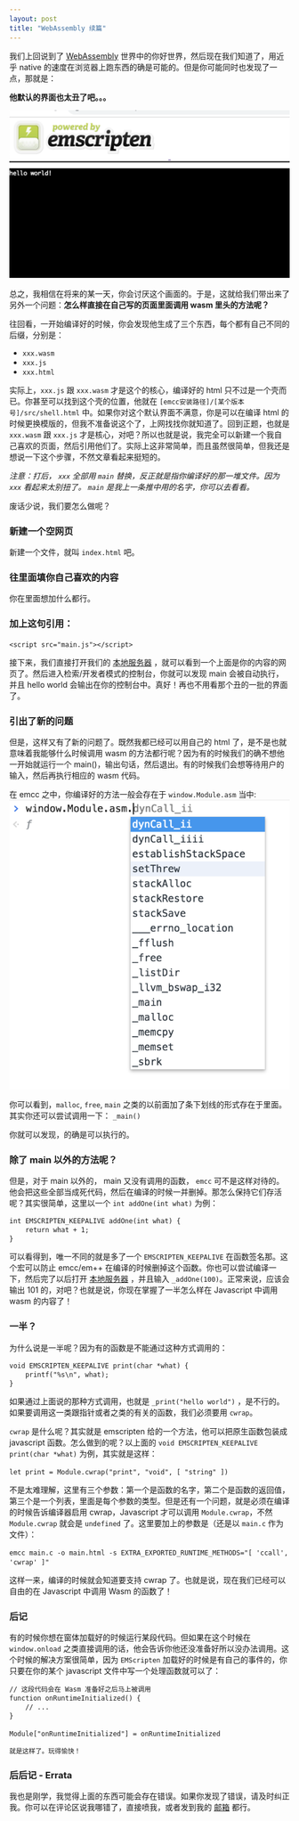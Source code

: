 ```yaml
---
layout: post
title: "WebAssembly 续篇"
---
```


我们上回说到了 [WebAssembly](https://webassembly.org) 世界中的你好世界，然后现在我们知道了，用近乎 native 的速度在浏览器上跑东西的确是可能的。但是你可能同时也发现了一点，那就是：

**他默认的界面也太丑了吧。。。**

![丑恶的界面](/assets/ugly_interface.png)

总之，我相信在将来的某一天，你会讨厌这个画面的。于是，这就给我们带出来了另外一个问题：**怎么样直接在自己写的页面里面调用 wasm 里头的方法呢？**

往回看，一开始编译好的时候，你会发现他生成了三个东西，每个都有自己不同的后缀，分别是：
- `xxx.wasm`
- `xxx.js`
- `xxx.html`

实际上，`xxx.js` 跟 `xxx.wasm` 才是这个的核心，编译好的 html 只不过是一个壳而已。你甚至可以找到这个壳的位置，他就在 `[emcc安装路径]/[某个版本号]/src/shell.html` 中。如果你对这个默认界面不满意，你是可以在编译 html 的时候更换模版的，但我不准备说这个了，上网找找你就知道了。回到正题，也就是`xxx.wasm` 跟 `xxx.js` 才是核心，对吧？所以也就是说，我完全可以新建一个我自己喜欢的页面，然后引用他们了。实际上这非常简单，而且虽然很简单，但我还是想说一下这个步骤，不然文章看起来挺短的。

_注意：打后， `xxx` 全部用 `main` 替换，反正就是指你编译好的那一堆文件。因为 `xxx` 看起来太别扭了。 `main` 是我上一条推中用的名字，你可以去看看。_

废话少说，我们要怎么做呢？

### 新建一个空网页 
新建一个文件，就叫 `index.html` 吧。

### 往里面填你自己喜欢的内容
你在里面想加什么都行。

### 加上这句引用：
`<script src="main.js"></script>`

接下来，我们直接打开我们的 [本地服务器](http://127.0.0.1:8080) ，就可以看到一个上面是你的内容的网页了。然后进入检索/开发者模式的控制台，你就可以发现 main 会被自动执行，并且 hello world 会输出在你的控制台中。真好！再也不用看那个丑的一批的界面了。

### 引出了新的问题
但是，这样又有了新的问题了。既然我都已经可以用自己的 html 了，是不是也就意味着我能够什么时候调用 wasm 的方法都行呢？因为有的时候我们的确不想他一开始就运行一个 main()，输出句话，然后退出。有的时候我们会想等待用户的输入，然后再执行相应的 wasm 代码。

在 emcc 之中，你编译好的方法一般会存在于 `window.Module.asm` 当中: 
![补全](/assets/autocomplete.png)

你可以看到，`malloc`, `free`, `main` 之类的以前面加了条下划线的形式存在于里面。其实你还可以尝试调用一下：
`_main()` 

你就可以发现，的确是可以执行的。

### 除了 main 以外的方法呢？
但是，对于 main 以外的， main 又没有调用的函数， `emcc` 可不是这样对待的。他会把这些全部当成死代码，然后在编译的时候一并删掉。那怎么保持它们存活呢？其实很简单，这里以一个 `int addOne(int what)` 为例： 

```
int EMSCRIPTEN_KEEPALIVE addOne(int what) {
    return what + 1;
}
```

可以看得到，唯一不同的就是多了一个 `EMSCRIPTEN_KEEPALIVE` 在函数签名那。这个宏可以防止 emcc/em++ 在编译的时候删掉这个函数。你也可以尝试编译一下，然后完了以后打开 [本地服务器](http://127.0.0.1:8080) ，并且输入 `_addOne(100)`。正常来说，应该会输出 101 的，对吧？也就是说，你现在掌握了一半怎么样在 Javascript 中调用 wasm 的内容了！

### 一半？
为什么说是一半呢？因为有的函数是不能通过这种方式调用的：
```
void EMSCRIPTEN_KEEPALIVE print(char *what) {
    printf("%s\n", what);
}
```
如果通过上面说的那种方式调用，也就是 `_print("hello world")` ，是不行的。如果要调用这一类跟指针或者之类的有关的函数，我们必须要用 `cwrap`。

`cwrap` 是什么呢？其实就是 emscripten 给的一个方法，他可以把原生函数包装成 javascript 函数。怎么做到的呢？以上面的 `void EMSCRIPTEN_KEEPALIVE print(char *what)` 为例，其实就是这样：

`let print = Module.cwrap("print", "void", [ "string" ])`

不是太难理解，这里有三个参数：第一个是函数的名字，第二个是函数的返回值，第三个是一个列表，里面是每个参数的类型。但是还有一个问题，就是必须在编译的时候告诉编译器启用 cwrap，Javascript 才可以调用 `Module.cwrap`，不然 `Module.cwrap` 就会是 `undefined` 了。这里要加上的参数是（还是以 `main.c` 作为文件）：

`emcc main.c -o main.html -s EXTRA_EXPORTED_RUNTIME_METHODS="[ 'ccall', 'cwrap' ]"`

这样一来，编译的时候就会知道要支持 cwrap 了。也就是说，现在我们已经可以自由的在 Javascript 中调用 Wasm 的函数了！

### 后记 
有的时候你想在窗体加载好的时候运行某段代码。但如果在这个时候在 `window.onload` 之类直接调用的话，他会告诉你他还没准备好所以没办法调用。这个时候的解决方案很简单，因为 `EMScripten` 加载好的时候是有自己的事件的，你只要在你的某个 javascript 文件中写一个处理函数就可以了：

```
// 这段代码会在 Wasm 准备好之后马上被调用
function onRuntimeInitialized() {
    // ...
}

Module["onRuntimeInitialized"] = onRuntimeInitialized
```

<small>就是这样了。玩得愉快！</small>


### 后后记 - Errata 
我也是刚学，我觉得上面的东西可能会存在错误。如果你发现了错误，请及时纠正我。你可以在评论区说我哪错了，直接喷我，或者发到我的 [邮箱](mailto:potion@live.cn) 都行。
